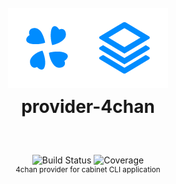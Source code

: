 <h1 align="center">
  <br />
  <img src="https://raw.githubusercontent.com/cabinet-cli/provider-4chan/master/res/title.png" />
  <br />
  provider-4chan
  <sup>
    <br />
    <br />
  </sup>
</h1>

<div align="center">
  <img src="https://img.shields.io/travis/com/cabinet-cli/crawler-4chan?style=flat-square" alt="Build Status" />
  <img src="https://img.shields.io/codecov/c/github/cabinet-cli/crawler-4chan?style=flat-square" alt="Coverage" />
  <br />
  <sup>4chan provider for cabinet CLI application</sup>
  <br />
  <br />
</div>
